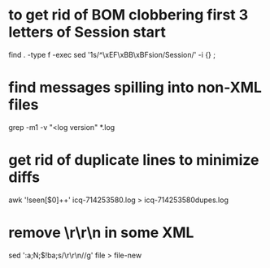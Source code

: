 # to get rid of BOM clobbering first 3 letters of Session start
find . -type f -exec sed '1s/^\xEF\xBB\xBFsion/Session/' -i {} \;

# find messages spilling into non-XML files
grep -m1 -v "<log version" *.log

# get rid of duplicate lines to minimize diffs
awk '!seen[$0]++' icq-714253580.log > icq-714253580dupes.log

# remove \r\r\n in some XML
sed ':a;N;$!ba;s/\r\r\n//g' file > file-new
